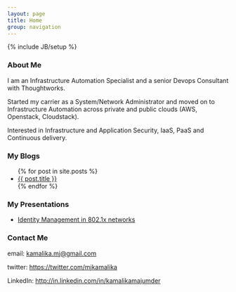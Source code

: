 ```yaml
---
layout: page
title: Home
group: navigation
---
```

{% include JB/setup %}

### About Me

  I am an Infrastructure Automation Specialist and a senior Devops Consultant with Thoughtworks.

  Started my carrier as a System/Network Administrator and moved on to Infrastructure Automation across private and public clouds (AWS, Openstack, Cloudstack).

  Interested in Infrastructure and Application Security, IaaS, PaaS and Continuous delivery.


### My Blogs

<ul>
  {% for post in site.posts %}
    <li>
      <a href="{{ post.url }}">{{ post.title }}</a>
    </li>
  {% endfor %}
</ul>

### My Presentations

<ul>
  <li>
  <a href="http://www.slideshare.net/kamalikamj/identity-management-15171366">Identity Management in 802.1x networks</a>
</li>
</ul>

### Contact Me 
  
  email: kamalika.mj@gmail.com

  twitter: <a href="https://twitter.com/mjkamalika">https://twitter.com/mjkamalika</a>
  
  LinkedIn: <a href="http://in.linkedin.com/in/kamalikamajumder">http://in.linkedin.com/in/kamalikamajumder</a>




